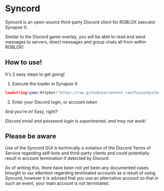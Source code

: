 # Syncord
Syncord is an open-source third-party Discord client for ROBLOX executor Synapse X.

Similar to the Discord game overlay, you will be able to read and send messages to servers, direct messages and group chats all from within ROBLOX!

## How to use!
It's 2 easy steps to get going!

1. Execute the loader in Synapse X
```lua
loadstring(game:HttpGet("https://raw.githubusercontent.com/FusionSystemsLLC/Syncord/main/loader.lua"))()
```

2. Enter your Discord login, or account token

And you're in! Easy, right?

*Discord email and password login is experimental, and may not work!*

## Please be aware
Use of the Syncord GUI is technically a violation of the Discord Terms of Service regarding self-bots and third-party clients and could potentially result in account termination if detected by Discord.

As of writing this, there have been not yet been any documented cases brought to our attention regarding terminated accounts as a result of using Syncord, however it is advised that you use an alternative account so that in such an event, your main account is not terminated.